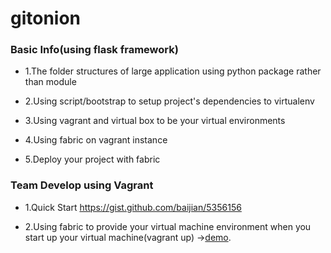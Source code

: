 gitonion
===============

### Basic Info(using flask framework)

* 1.The folder structures of large application using python package rather than module

* 2.Using script/bootstrap to setup project's dependencies to virtualenv

* 3.Using vagrant and virtual box to be your virtual environments

* 4.Using fabric on vagrant instance

* 5.Deploy your project with fabric

### Team Develop using Vagrant

* 1.Quick Start
    https://gist.github.com/baijian/5356156

* 2.Using fabric to provide your virtual machine environment when 
    you start up your virtual machine(vagrant up)
    -><a href="http://joinjoy.me/blog/2013/04/14/use-fabric-to-deploy-your-vagrant-environment/">demo</a>.


